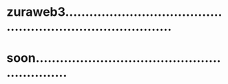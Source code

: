 # zuraweb3................................................................................
# soon.............................................................
